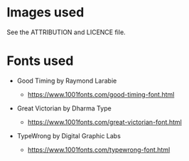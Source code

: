 # Images used

See the ATTRIBUTION and LICENCE file.

# Fonts used

- Good Timing by Raymond Larabie
  - https://www.1001fonts.com/good-timing-font.html

- Great Victorian by Dharma Type
  - https://www.1001fonts.com/great-victorian-font.html

- TypeWrong by Digital Graphic Labs
  - https://www.1001fonts.com/typewrong-font.html
